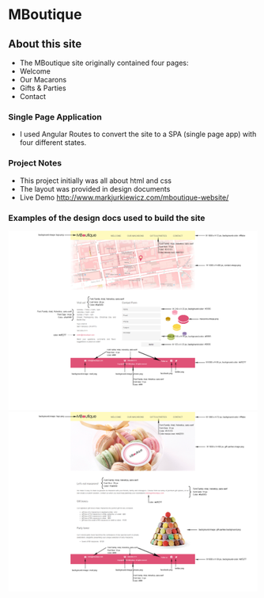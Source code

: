 # MBoutique

## About this site
  * The MBoutique site originally contained four pages:
  * Welcome
  * Our Macarons
  * Gifts & Parties
  * Contact

### Single Page Application
  * I used Angular Routes to convert the site to a SPA (single page app) with four different states.

### Project Notes
  * This project initially was all about html and css
  * The layout was provided in design documents
  * Live Demo http://www.markjurkiewicz.com/mboutique-website/

### Examples of the design docs used to build the site

![optional description](/assets/images/design1.png?raw=true "optional description")
![optional description](/assets/images/design2.png?raw=true "optional description")
